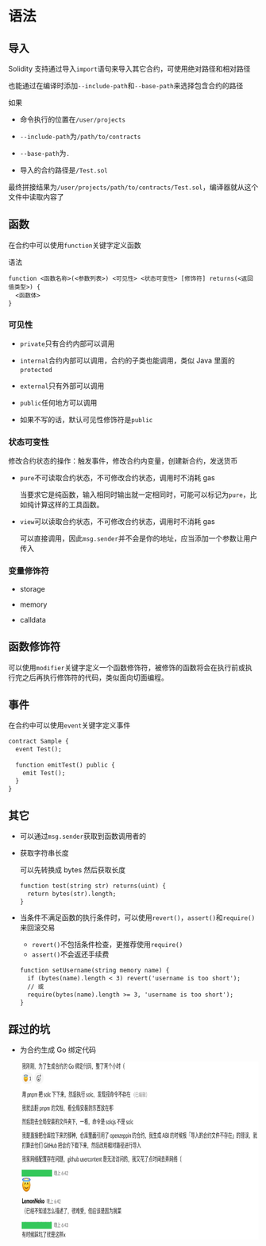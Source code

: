 # 语法
<p id="f1vTRcw2BJLq5L7RQfnQ6P">

## 导入

</p>


<p id="aGG6JfQPryZGDuAMRUUR3E">



</p>


<p id="jSqMi8o9QS8y4TpRHVpvD4">

Solidity 支持通过导入`import`语句来导入其它合约，可使用绝对路径和相对路径

</p>


<p id="9t47mThQukf3kBHkqcBPaW">

也能通过在编译时添加`--include-path`和`--base-path`来选择包含合约的路径

</p>


<p id="jKrcKhzW3rDcqoYoAt9Fg7">

如果

</p>


- 命令执行的位置在`/user/projects`


- `--include-path`为`/path/to/contracts`


- `--base-path`为`.`


- 导入的合约路径是`/Test.sol`


<p id="jvyawXoiHeWYVaKQmw7Kim">

最终拼接结果为`/user/projects/path/to/contracts/Test.sol`，编译器就从这个文件中读取内容了

</p>


<p id="3H1KKEkvSb4r1Epqm3qhpw">

## 函数

</p>


<p id="8NwosyaQdED5aPcBM7gv7F">

在合约中可以使用`function`关键字定义函数

</p>


<p id="hc3rX47e11QCH4B1L8LH9X">

语法

</p>


<p id="g7X2Dj25uGwoXHEhjo5hnG">

```纯文本
function <函数名称>(<参数列表>) <可见性> <状态可变性> [修饰符] returns(<返回值类型>) {
  <函数体>
}
```


</p>


<p id="jWz8ufDZWGYM9xdYpQvtnm">

### 可见性

</p>


- `private`只有合约内部可以调用


- `internal`合约内部可以调用，合约的子类也能调用，类似 Java 里面的`protected`


- `external`只有外部可以调用


- `public`任何地方可以调用


- 如果不写的话，默认可见性修饰符是`public`


<p id="w54a4E8eW4e8oJMPvfJEJb">

### 状态可变性

</p>


<p id="6k4yJhCreP9DM9qTZ41WyV">

修改合约状态的操作：触发事件，修改合约内变量，创建新合约，发送货币

</p>




- `pure`不可读取合约状态，不可修改合约状态，调用时不消耗 gas
	<p id="7QE6djPJcmRSniH256fegs">
	
	当要求它是纯函数，输入相同时输出就一定相同时，可能可以标记为`pure`，比如纯计算这样的工具函数。
	
	</p>




- `view`可以读取合约状态，不可修改合约状态，调用时不消耗 gas
	<p id="4Hx8M8PsXdTqN8iMJgNedY">
	
	可以直接调用，因此`msg.sender`并不会是你的地址，应当添加一个参数让用户传入
	
	</p>


<p id="vpNzX1JGUPosaumsJ5yqLV">

### 变量修饰符

</p>


- storage


- memory


- calldata


<p id="fosFV8ypqNWAb36iiDHv4a">

## 函数修饰符

</p>


<p id="iEhgxxCC112YHFFewcwb36">

可以使用`modifier`关键字定义一个函数修饰符，被修饰的函数将会在执行前或执行完之后再执行修饰符的代码，类似面向切面编程。

</p>


<p id="7bqAgBZuFeQbGctGDnaomX">

## 事件

</p>


<p id="4nk75YbnrXHzZuQsNNeBXt">

在合约中可以使用`event`关键字定义事件

</p>


<p id="pYk35nZvAvfWWcTHeqEfFU">

```text
contract Sample {
  event Test();
  
  function emitTest() public {
    emit Test();
  }
}
```


</p>


<p id="as93BWFh22EuQ57wQHzkuq">

## 其它

</p>


- 可以通过`msg.sender`获取到函数调用者的






- 获取字符串长度
	<p id="hQeJyr5wX6Bvq4799axJVt">
	
	可以先转换成 bytes 然后获取长度
	
	</p>
	<p id="h5yEBjZZnFg9FKEEMKStqq">
	
	```纯文本
	function test(string str) returns(uint) {
	  return bytes(str).length;
	}
	```
	
	
	</p>




- 当条件不满足函数的执行条件时，可以使用`revert()`，`assert()`和`require()`来回滚交易
	- `revert()`不包括条件检查，更推荐使用`require()`
	- `assert()`不会返还手续费
	<p id="7UH3rKJWCJp6Bu5MroXjjz">
	
	```纯文本
	function setUsername(string memory name) {
	  if (bytes(name).length < 3) revert('username is too short');
	  // 或
	  require(bytes(name).length >= 3, 'username is too short');
	}
	```
	
	
	</p>


<p id="mw53Drzt1pTxhomnNXXhDf">

## 踩过的坑

</p>




- 为合约生成 Go 绑定代码
	<p id="3YbdmRyhubKTHr75DehRqA">
	
	<img src="./assets/image0.jpe" width="790.000000" height="359.000000">
	
	</p>


<p id="iiWjxeAnDDDoyB2WL4J4Pn">



</p>


